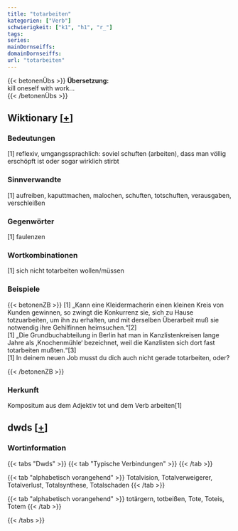 ```yaml
---
title: "totarbeiten"
kategorien: ["Verb"]
schwierigkeit: ["k1", "h1", "r_"]
tags:
series:
mainDornseiffs:
domainDornseiffs:
url: "totarbeiten"
---
```


{{< betonenÜbs >}}
**Übersetzung:**  
kill oneself with work...  
{{< /betonenÜbs >}}

## Wiktionary [[+](https://de.wiktionary.org/wiki/totarbeiten)]

### Bedeutungen
[1] reflexiv, umgangssprachlich: soviel schuften (arbeiten), dass man völlig erschöpft ist oder sogar wirklich stirbt  

### Sinnverwandte
[1] aufreiben, kaputtmachen, malochen, schuften, totschuften, verausgaben, verschleißen  

### Gegenwörter
[1] faulenzen  

### Wortkombinationen
[1] sich nicht totarbeiten wollen/müssen  

### Beispiele
{{< betonenZB >}}
[1] „Kann eine Kleidermacherin einen kleinen Kreis von Kunden gewinnen, so zwingt die Konkurrenz sie, sich zu Hause totzuarbeiten, um ihn zu erhalten, und mit derselben Überarbeit muß sie notwendig ihre Gehilfinnen heimsuchen.“[2]  
[1] „Die Grundbuchabteilung in Berlin hat man in Kanzlistenkreisen lange Jahre als ‚Knochenmühle‘ bezeichnet, weil die Kanzlisten sich dort fast totarbeiten mußten.“[3]  
[1] In deinem neuen Job musst du dich auch nicht gerade totarbeiten, oder?  

{{< /betonenZB >}}
### Herkunft
Kompositum aus dem Adjektiv tot und dem Verb arbeiten[1]  



## dwds [[+](https://www.dwds.de/wb/totarbeiten)]

### Wortinformation
{{< tabs "Dwds" >}}
{{< tab "Typische Verbindungen" >}}
{{< /tab >}}

{{< tab "alphabetisch vorangehend" >}}
Totalvision, Totalverweigerer, Totalverlust, Totalsynthese, Totalschaden
{{< /tab >}}

{{< tab "alphabetisch vorangehend" >}}
totärgern, totbeißen, Tote, Toteis, Totem
{{< /tab >}}

{{< /tabs >}}

